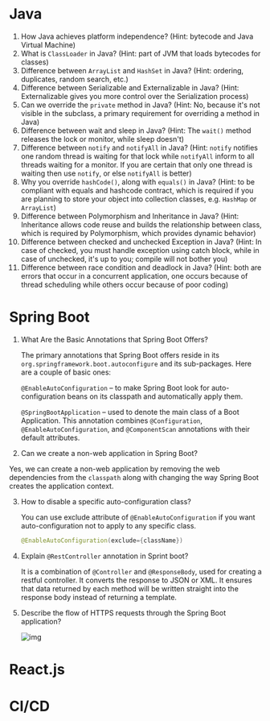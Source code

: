 # Java

1. How Java achieves platform independence? (Hint:  bytecode and Java Virtual Machine)
2. What is `ClassLoader` in Java? (Hint: part of JVM that loads bytecodes for classes)
3. Difference between `ArrayList` and `HashSet` in Java? (Hint: ordering, duplicates, random search, etc.)
4. Difference between Serializable and Externalizable in Java? (Hint: Externalizable gives you more control over the Serialization process)
5. Can we override the `private` method in Java? (Hint: No, because it's not visible in the subclass, a primary requirement for overriding a method in Java)
6. Difference between wait and sleep in Java? (Hint: The `wait()` method releases the lock or monitor, while sleep doesn't)
7. Difference between `notify` and `notifyAll` in Java? (Hint: `notify` notifies one random thread is waiting for that lock while `notifyAll` inform to all threads waiting for a monitor. If you are certain that only one thread is waiting then use `notify`, or else `notifyAll` is better)
8. Why you override `hashCode()`, along with `equals()` in Java? (Hint: to be compliant with equals and hashcode contract, which is required if you are planning to store your object into collection classes, e.g. `HashMap` or `ArrayList`)
9. Difference between Polymorphism and Inheritance in Java? (Hint: Inheritance allows code reuse and builds the relationship between class, which is required by Polymorphism, which provides dynamic behavior)
10. Difference between checked and unchecked Exception in Java? (Hint: In case of checked, you must handle exception using catch block, while in case of unchecked, it's up to you; compile will not bother you)
11. Difference between race condition and deadlock in Java? (Hint: both are errors that occur in a concurrent application, one occurs because of thread scheduling while others occur because of poor coding)

# Spring Boot

1. What Are the Basic Annotations that Spring Boot Offers?

   The primary annotations that Spring Boot offers reside in its `org.springframework.boot.autoconfigure` and its sub-packages. Here are a couple of basic ones:

   `@EnableAutoConfiguration` – to make Spring Boot look for auto-configuration beans on its classpath and automatically apply them.

   `@SpringBootApplication` – used to denote the main class of a Boot Application. This annotation combines `@Configuration`, `@EnableAutoConfiguration`, and `@ComponentScan` annotations with their default attributes.

2.  Can we create a non-web application in Spring Boot?

   Yes, we can create a non-web application by removing the web dependencies from the `classpath` along with changing the way Spring Boot creates the application context.

3. How to disable a specific auto-configuration class?

   You can use exclude attribute of `@EnableAutoConfiguration` if you want auto-configuration not to apply to any specific class.

   ```java
   @EnableAutoConfiguration(exclude={className})
   ```

4. Explain `@RestController` annotation in Sprint boot?

   It is a combination of `@Controller` and `@ResponseBody`, used for creating a restful controller. It converts the response to JSON or XML. It ensures that data returned by each method will be written straight into the response body instead of returning a template.

5. Describe the flow of HTTPS requests through the Spring Boot application?

   <img src="https://s3.ap-south-1.amazonaws.com/myinterviewtrainer-domestic/public_assets/assets/000/000/247/original/Spring_Boot_Flow_Architecture.png?1616151707" alt="img"  />

# React.js



# CI/CD